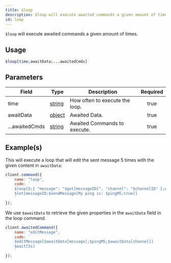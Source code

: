 ```yaml
---
title: $loop
description: $loop will execute awaited commands a given amount of times.
id: loop
---
```


`$loop` will execute awaited commands a given amount of times.

## Usage

```php
$loop[time;awaitData;...awaitedCmds]
```

## Parameters

| Field          | Type                                                                                              | Description                    | Required |
| -------------- | ------------------------------------------------------------------------------------------------- | ------------------------------ | :------: |
| time           | [string](https://developer.mozilla.org/en-US/docs/Web/JavaScript/Reference/Global_Objects/String) | How often to execute the loop. |   true   |
| awaitData      | [object](https://developer.mozilla.org/en-US/docs/Web/JavaScript/Reference/Global_Objects/Object) | Awaited Data.                  |   true   |
| ...awaitedCmds | [string](https://developer.mozilla.org/en-US/docs/Web/JavaScript/Reference/Global_Objects/String) | Awaited Commands to execute.   |   true   |

## Example(s)

This will execute a loop that will edit the sent message 5 times with the given content in `awaitData`:

```javascript
client.command({
    name: "loop",
    code: `
    $loop[5;{ "message": "$get[messageID]", "channel": "$channelID" };editMessage]
    $let[messageID;$sendMessage[My ping is: $pingMS;true]]
    `
});
```

We use `$awaitData` to retrieve the given properties in the `awaitData` field in the loop command.

```javascript
client.awaitedCommand({
    name: "editMessage",
    code: `
    $editMessage[$awaitData[message];$pingMS;$awaitData[channel]]
    $wait[5s]
    `
});
```
